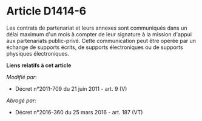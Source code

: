 # Article D1414-6

Les contrats de partenariat et leurs annexes sont communiqués dans un délai maximum d'un mois à compter de leur signature à
la          mission d'appui aux partenariats public-privé. Cette communication peut être opérée par un échange de supports
écrits, de supports électroniques ou de supports physiques électroniques.

**Liens relatifs à cet article**

_Modifié par_:

  - Décret n°2011-709 du 21 juin 2011 - art. 9 (V)

_Abrogé par_:

  - Décret n°2016-360 du 25 mars 2016 - art. 187 (VT)
